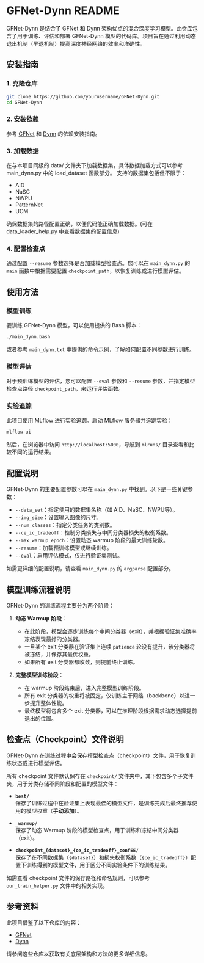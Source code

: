 # GFNet-Dynn README

GFNet-Dynn 是结合了 GFNet 和 Dynn 架构优点的混合深度学习模型。此仓库包含了用于训练、评估和部署 GFNet-Dynn 模型的代码库。项目旨在通过利用动态退出机制（早退机制）提高深度神经网络的效率和准确性。


## 安装指南

### 1. **克隆仓库**

```bash
git clone https://github.com/yourusername/GFNet-Dynn.git
cd GFNet-Dynn
```

### 2. **安装依赖**

参考 [GFNet](https://github.com/raoyongming/GFNet) 和 [Dynn](https://github.com/networkslab/dynn) 的依赖安装指南。

### 3. **加载数据**

在与本项目同级的 data/ 文件夹下加载数据集，具体数据加载方式可以参考 main_dynn.py 中的 load_dataset 函数部分。
   支持的数据集包括但不限于：
   - AID
   - NaSC
   - NWPU
   - PatternNet
   - UCM

确保数据集的路径配置正确，以便代码能正确加载数据。(可在 data_loader_help.py 中查看数据集的配置信息)

### 4. **配置检查点**

通过配置 `--resume` 参数选择是否加载模型检查点。您可以在 `main_dynn.py` 的 `main` 函数中根据需要配置 `checkpoint_path`，以恢复训练或进行模型评估。


## 使用方法

### 模型训练

要训练 GFNet-Dynn 模型，可以使用提供的 Bash 脚本：

```bash
./main_dynn.bash
```

或者参考 `main_dynn.txt` 中提供的命令示例，了解如何配置不同参数进行训练。

### 模型评估

对于预训练模型的评估，您可以配置 `--eval` 参数和 `--resume` 参数，并指定模型检查点路径 `checkpoint_path`，来运行评估函数。

### 实验追踪

此项目使用 MLflow 进行实验追踪。启动 MLflow 服务器并追踪实验：

```bash
mlflow ui
```

然后，在浏览器中访问 `http://localhost:5000`，导航到 `mlruns/` 目录查看和比较不同的运行结果。



## 配置说明

GFNet-Dynn 的主要配置参数可以在 `main_dynn.py` 中找到。以下是一些关键参数：

- `--data_set`：指定使用的数据集名称（如 AID、NaSC、NWPU等）。
- `--img_size`：设置输入图像的尺寸。
- `--num_classes`：指定分类任务的类别数。
- `--ce_ic_tradeoff`：控制分类损失与中间分类器损失的权衡系数。
- `--max_warmup_epoch`：设置动态 warmup 阶段的最大训练轮数。
- `--resume`：加载预训练模型或继续训练。
- `--eval`：启用评估模式，仅进行验证集测试。

如需更详细的配置说明，请查看 `main_dynn.py` 的 `argparse` 配置部分。



## 模型训练流程说明

GFNet-Dynn 的训练流程主要分为两个阶段：

1. **动态 Warmup 阶段**：
   - 在此阶段，模型会逐步训练每个中间分类器（exit），并根据验证集准确率冻结表现最好的分类器。
   - 一旦某个 exit 分类器在验证集上连续 `patience` 轮没有提升，该分类器将被冻结，并保存其最优权重。
   - 如果所有 exit 分类器都收敛，则提前终止训练。

2. **完整模型训练阶段**：
   - 在 warmup 阶段结束后，进入完整模型训练阶段。
   - 所有 exit 分类器的权重将被固定，仅训练主干网络（backbone）以进一步提升整体性能。
   - 最终模型将包含多个 exit 分类器，可以在推理阶段根据需求动态选择提前退出的位置。



## 检查点（Checkpoint）文件说明

GFNet-Dynn 在训练过程中会保存模型检查点（checkpoint）文件，用于恢复训练状态或进行模型评估。

所有 checkpoint 文件默认保存在 `checkpoint/` 文件夹中，其下包含多个子文件夹，用于分类存储不同阶段和配置的模型文件：

- **`best/`**  
  保存了训练过程中在验证集上表现最佳的模型文件，是训练完成后最终推荐使用的模型权重（**手动添加**）。

- **`_warmup/`**  
  保存了动态 Warmup 阶段的模型检查点，用于训练和冻结中间分类器（exit）。

- **`checkpoint_{dataset}_{ce_ic_tradeoff}_confEE/`**  
  保存了在不同数据集（`{dataset}`）和损失权衡系数（`{ce_ic_tradeoff}`）配置下训练得到的模型文件，用于区分不同实验条件下的训练结果。

如需查看 checkpoint 文件的保存路径和命名规则，可以参考 `our_train_helper.py` 文件中的相关实现。


## 参考资料

此项目借鉴了以下仓库的内容：

- [GFNet](https://github.com/raoyongming/GFNet)
- [Dynn](https://github.com/networkslab/dynn)

请参阅这些仓库以获取有关底层架构和方法的更多详细信息。

